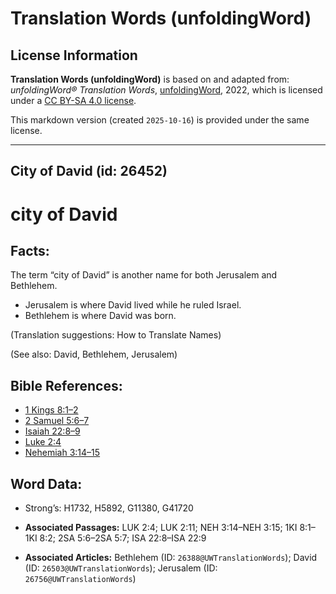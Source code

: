 # Translation Words (unfoldingWord)

## License Information

**Translation Words (unfoldingWord)** is based on and adapted from: _unfoldingWord® Translation Words_, [unfoldingWord](https://unfoldingword.org/utw), 2022, which is licensed under a [CC BY-SA 4.0 license](https://creativecommons.org/licenses/by-sa/4.0/legalcode.en).

This markdown version (created `2025-10-16`) is provided under the same license.



--------------------------------

## City of David (id: 26452)

city of David
=============

Facts:
------

The term “city of David” is another name for both Jerusalem and Bethlehem.

* Jerusalem is where David lived while he ruled Israel.
* Bethlehem is where David was born.

(Translation suggestions: How to Translate Names)

(See also: David, Bethlehem, Jerusalem)

Bible References:
-----------------

* [1 Kings 8:1–2](https://ref.ly/1Kgs8:1-1Kgs8:2)
* [2 Samuel 5:6–7](https://ref.ly/2Sam5:6-2Sam5:7)
* [Isaiah 22:8–9](https://ref.ly/Isa22:8-Isa22:9)
* [Luke 2:4](https://ref.ly/Luke2:4)
* [Nehemiah 3:14–15](https://ref.ly/Neh3:14-Neh3:15)

Word Data:
----------

* Strong’s: H1732, H5892, G11380, G41720

* **Associated Passages:** LUK 2:4; LUK 2:11; NEH 3:14–NEH 3:15; 1KI 8:1–1KI 8:2; 2SA 5:6–2SA 5:7; ISA 22:8–ISA 22:9
* **Associated Articles:** Bethlehem (ID: `26388@UWTranslationWords`); David (ID: `26503@UWTranslationWords`); Jerusalem (ID: `26756@UWTranslationWords`)

